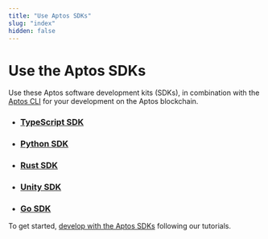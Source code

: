 ```yaml
---
title: "Use Aptos SDKs"
slug: "index"
hidden: false
---
```


# Use the Aptos SDKs

Use these Aptos software development kits (SDKs), in combination with
the [Aptos CLI](../tools/aptos-cli/index.md) for your development on the Aptos
blockchain.

- ### [TypeScript SDK](ts-sdk/index.md)

- ### [Python SDK](python-sdk/index.md)

- ### [Rust SDK](rust-sdk/index.md)

- ### [Unity SDK](unity-sdk/index.md)

- ### [Go SDK](go-sdk/index.md)

To get started, [develop with the Aptos SDKs](../tutorials/index.md) following
our tutorials.
